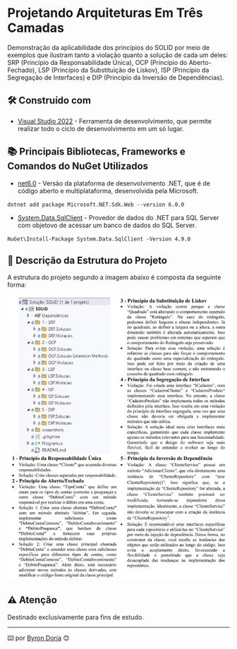 # Projetando Arquiteturas Em Três Camadas


Demonstração da aplicabilidade dos princípios do SOLID por meio de exemplos que ilustram tanto a violação quanto a solução de cada um deles: SRP (Princípio da Responsabilidade Única), OCP (Princípio do Aberto-Fechado), LSP (Princípio da Substituição de Liskov), ISP (Princípio da Segregação de Interfaces) e DIP (Princípio da Inversão de Dependências).

## 🛠️ Construído com

* [Visual Studio 2022](https://learn.microsoft.com/pt-br/visualstudio/windows/?view=vs-2022) - Ferramenta de desenvolvimento, que permite realizar todo o ciclo de desenvolvimento em um só lugar.
  
## 📚 Principais Bibliotecas, Frameworks e Comandos do NuGet Utilizados

* [net6.0](https://learn.microsoft.com/pt-br/dotnet/core/whats-new/dotnet-6) - Versão da plataforma de desenvolvimento .NET, que é de código aberto e multiplataforma, desenvolvida pela Microsoft.

```
dotnet add package Microsoft.NET.Sdk.Web --version 6.0.0
```

* [System.Data.SqlClient](https://learn.microsoft.com/pt-br/dotnet/api/system.data.sqlclient?view=windowsdesktop-9.0) - Provedor de dados do .NET para SQL Server com objetovo de acessar um banco de dados do SQL Server.

```
NuGet\Install-Package System.Data.SqlClient -Version 4.9.0
```

## 🚧 Descrição da Estrutura do Projeto

A estrutura do projeto segundo a imagem abaixo é composta da seguinte forma:

![EstruturaDoProjeto](screenshots/estrutura.png)


## ⚠️ Atenção

Destinado exclusivamente para fins de estudo.

---
⌨️ por [Byron Doria](https://gist.github.com/lohhans) 😊
